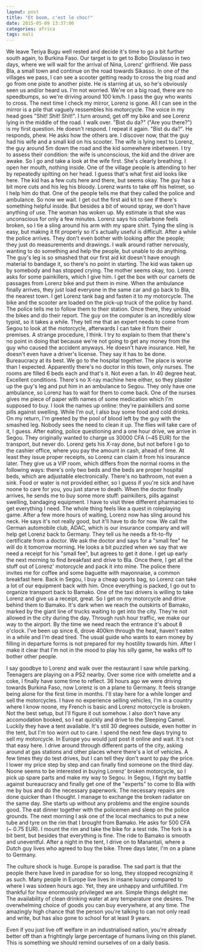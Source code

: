 ```yaml
---
layout: post
title: "Et boom, c'est le choc!"
date: 2015-05-09 13:37:00
categories: africa
tags: mali
---
```

We leave Teriya Bugu well rested and decide it's time to go a bit further south again, to Burkina Faso.
Our target is to get to Bobo Dioulasso in two days, where we will wait for the arrival of Nina, Lorenz' girlfriend.
We pass Bla, a small town and continue on the road towards Sikasso.
In one of the villages we pass, I can see a scooter getting ready to cross the big road and go from one piste to another piste.
He is starring at us, so he's obviously seen us and/or heard us.
I'm not worried.
We're on a big road, there are no speedbumps, so we're driving around 100 km/h.
I pass the guy who wants to cross.
The next time I check my mirror, Lorenz is gone.
All I can see in the mirror is a pile that vaguely ressembles his motorcycle.
The voice in my head goes "Shit! Shit! Shit!".
I turn around, get off my bike and see Lorenz lying in the middle of the road.
I walk over. "Bist du da?" ("Are you there?") is my first question.
He doesn't respond. I repeat it again. "Bist du da?". He responds, phew.
He asks how the others are.
I discover now, that the guy had his wife and a small kid on his scooter.
The wife is lying next to Lorenz, the guy around 5m down the road and the kid somewhere inbetween.
I try to assess their condition: the wife is unconscious, the kid and the driver are awake.
So I go and take a look at the wife first.
She's clearly breathing. I open her mouth, nothing inside.
One of the village people is attending to her by repeatedly spitting on her head.
I guess that's what first aid looks like here.
The kid has a few cuts here and there, but seems okay.
The guy has a bit more cuts and his leg his bloody.
Lorenz wants to take off his helmet, so I help him do that.
One of the people tells me that they called the police and ambulance.
So now we wait.
I get out the first aid kit to see if there's something helpful inside.
But besides a bit of wound spray, we don't have anything of use.
The woman has woken up.
My estimate is that she was unconscious for only a few minutes.
Lorenz says his collarbone feels broken, so I tie a sling around his arm with my spare shirt.
Tying the sling is easy, but making it fit properly so it's actually useful is difficult.
After a while the police arrives.
They don't even bother with looking after the people; they just do measurements and drawings.
I walk around rather nervously, wanting to do something and help the people, but unable to do anything.
The guy's leg is so smashed that our first aid kit doesn't have enough material to bandage it, so there's no point in starting.
The kid was taken up by somebody and has stopped crying.
The mother seems okay, too.
Lorenz asks for some painkillers, which I give him.
I get the box with our carnets de passages from Lorenz bike and put them in mine.
When the ambulance finally arrives, they just load everyone in the same car and go back to Bla, the nearest town.
I get Lorenz tank bag and fasten it to my motorcycle.
The bike and the scooter are loaded on the pick-up truck of the police by hand.
The police tells me to follow them to their station.
Once there, they unload the bikes and do their report.
The guy on the computer is an incredibly slow typist, so it takes a while.
They tell me that an expert needs to come from Segou to look at the motorcycle, afterwards I can take it from their premises.
A strange procedure, I think.
I try to explain to them that there's no point in doing that because we're not going to get any money from the guy who caused the accident anyways.
He doesn't have insurance. Hell, he doesn't even have a driver's license.
They say it has to be done. Bureaucracy at its best.
We go to the hospital together.
The place is worse than I expected.
Apparently there's no doctor in this town, only nurses.
The rooms are filled 6 beds each and that's it.
Not even a fan. In 40 degree heat. Excellent conditions.
There's no X-ray machine here either, so they plaster up the guy's leg and put him in an ambulance to Segou.
They only have one ambulance, so Lorenz has to wait for them to come back.
One of the nurses gives me piece of paper with names of some medication which I'm supposed to buy.
I look the names up online: they're painkillers and some pills against swelling.
While I'm out, I also buy some food and cold drinks.
On my return, I'm greeted by the pool of blood left by the guy with the smashed leg.
Nobody sees the need to clean it up.
The flies will take care of it, I guess.
After eating, police questioning and a one hour drive, we arrive in Segou.
They originally wanted to charge us 30000 CFA (~45 EUR) for the transport, but never do.
Lorenz gets his X-ray done, but not before I go to the cashier office, where you pay the amount in cash, ahead of time.
At least they issue proper receipts, so Lorenz can claim it from his insurance later.
They give us a VIP room, which differs from the normal rooms in the following ways: there's only two beds and the beds are proper hospital beds, which are adjustable electronically.
There's no bathroom, not even a sink.
Food or water is not provided either, so I guess if you're sick and have noone to care for you, you just starve to death.
When the doctor finally arrives, he sends me to buy some more stuff: painkillers, pills against swelling, bandaging equipment.
I have to visit three different pharmacies to get everything I need.
The whole thing feels like a quest in roleplaying game.
After a few more hours of waiting, Lorenz now has sling around his neck.
He says it's not really good, but it'll have to do for now.
We call the German automobile club, ADAC, which is our insurance company and will help get Lorenz back to Germany.
They tell us he needs a fit-to-fly certificate from a doctor.
We ask the doctor and says for a "small fee" he will do it tomorrow morning.
He looks a bit puzzled when we say that we need a receipt for his "small fee", but agrees to get it done.
I get up early the next morning to find breakfast and drive to Bla.
Once there, I get all the stuff out of Lorenz' motorcycle and pack it into mine.
The police there invites me for coffee and some baguette with mayonnaise, a common breakfast here.
Back in Segou, I buy a cheap sports bag, so Lorenz can take a lot of our equipment back with him.
Once everything is packed, I go out to organize transport back to Bamako.
One of the taxi drivers is willing to take Lorenz and give us a receipt, great.
So I get on my motorcycle and drive behind them to Bamako.
It's dark when we reach the outskirts of Bamako, marked by the giant line of trucks waiting to get into the city.
They're not allowed in the city during the day.
Through rush hour traffic, we make our way to the airport.
By the time we need reach the entrance it's about 8 o'clock.
I've been up since 6, drove 400km through the heat, haven't eaten in a while and I'm dead tired.
The usual guide who wants to earn money by filling in departure forms is not prepared for my hostility towards him.
After I make it clear that I'm not in the mood to play his silly game, he walks off to bother other people.

I say goodbye to Lorenz and walk over the restaurant I saw while parking.
Teenagers are playing on a PS2 nearby.
Over some rice with omelette and a coke, I finally have some time to reflect.
36 hours ago we were driving towards Burkina Faso, now Lorenz is on a plane to Germany.
It feels strange being alone for the first time in months.
I'll stay here for a while longer and sell the motorcycles.
I have no experience selling vehicles, I'm in a country where I know noone, my French is basic and Lorenz motorcycle is broken.
Not the best setup, but I'll figure it out somehow.
I also don't have any accomodation booked, so I eat quickly and drive to the Sleeping Camel.
Luckily they have a tent available.
It's still 30 degrees outside, even hotter in the tent, but I'm too worn out to care.
I spend the next few days trying to sell my motorcycle.
In Europe you would just post it online and wait.
It's not that easy here.
I drive around through different parts of the city, asking around at gas stations and other places where there's a lot of vehicles.
A few times they do test drives, but I can tell they don't want to pay the price.
I lower my price step by step and can finally find someone on the third day.
Noone seems to be interested in buying Lorenz' broken motorcycle, so I pick up spare parts and make my way to Segou.
In Segou, I fight my battle against bureaucracy and finally get one of the "experts" to come to Bla with me by bus and do the necessary paperwork.
The necessary repairs are done quicker than I thought.
I manage to exchange the broken radiator on the same day.
She starts up without any problems and the engine sounds good.
The eat dinner together with the policemen and sleep on the police grounds.
The next morning I ask one of the local mechanics to put a new tube and tyre on the rim that I brought from Bamako.
He asks for 500 CFA (~ 0.75 EUR). I mount the rim and take the bike for a test ride.
The fork is a bit bent, but besides that everything is fine.
The ride to Bamako is smooth and uneventful.
After a night in the tent, I drive on to Manantali, where a Dutch guy lives who agreed to buy the bike.
Three days later, I'm on a plane to Germany.

The culture shock is huge.
Europe is paradise.
The sad part is that the people there have lived in paradise for so long, they stopped recognizing it as such.
Many people in Europe live lives in insane luxury compared to where I was sixteen hours ago.
Yet, they are unhappy and unfulfilled.
I'm thankful for how enormously privileged we are.
Simple things delight me:
The availability of clean drinking water at any temperature one desires.
The overwhelming choice of goods you can buy everywhere, at any time.
The amazingly high chance that the person you're talking to can not only read and write, but has also gone to school for at least 9 years.

Even if you just live off welfare in an industrialised nation, you're already better off than a frightingly large percentage of humans living on this planet.
This is something we should remind ourselves of on a daily basis.
